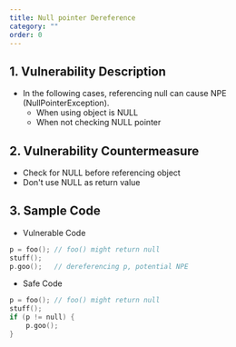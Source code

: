 ```yaml
---
title: Null pointer Dereference
category: ""
order: 0
---
```


## 1. Vulnerability Description
* In the following cases, referencing null can cause NPE (NullPointerException).
  * When using object is NULL
  * When not checking NULL pointer

## 2. Vulnerability Countermeasure
* Check for NULL before referencing object
* Don't use NULL as return value

## 3. Sample Code
* Vulnerable Code

```c
p = foo(); // foo() might return null   
stuff();   
p.goo();   // dereferencing p, potential NPE

```

* Safe Code

```c
p = foo(); // foo() might return null   
stuff();   
if (p != null) {
    p.goo(); 
}
```
